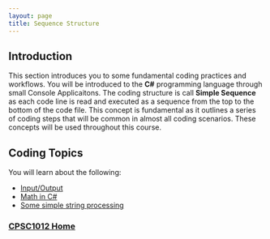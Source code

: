 ```yaml
---
layout: page
title: Sequence Structure
---
```


## Introduction
This section introduces you to some fundamental coding practices and workflows. You will be introduced to the **C#** programming language through small Console Applicaitons. The coding structure is call **Simple Sequence** as each code line is read and executed as a sequence from the top to the bottom of the code file. This concept is fundamental as it outlines a series of coding steps that will be common in almost all coding scenarios. These concepts will be used throughout this course.

## Coding Topics
  You will learn about the following:
* [Input/Output](input-output.md)
* [Math in C#](arithmetic.md)
* [Some simple string processing](strings.md)

### [CPSC1012 Home](../)